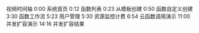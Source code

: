视频时间轴
0:00 系统首页
0:12 函数列表
0:23 从模板创建
0:50 函数自定义创建
3:30 函数工作流
5:23 用户管理
5:30 资源监控计费
6:54 云函数调用演示 
11:00 并发扩容演示
14:16 并发扩容结果

